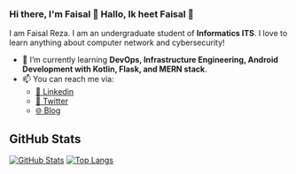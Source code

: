 ### Hi there, I'm Faisal 👋 Hallo, Ik heet Faisal 👋

I am Faisal Reza. I am an undergraduate student of **Informatics ITS**. I love to learn anything about computer network and cybersecurity!

- 🌱 I’m currently learning **DevOps, Infrastructure Engineering, Android Development with Kotlin, Flask, and MERN stack**.
- 📫 You can reach me via:
    - [📘 Linkedin](https://www.linkedin.com/in/faisalrz/)
    - [🔗 Twitter](https://twitter.com/siebenorbit)
    - [🌐 Blog](https://vanzeven.wordpress.com)

## GitHub Stats
[![GitHub Stats](https://github-readme-stats.vercel.app/api?username=vanzeven&hide=issues)](https://github.com/anuraghazra/github-readme-stats)
[![Top Langs](https://github-readme-stats.vercel.app/api/top-langs/?username=vanzeven&layout=compact)](https://github.com/anuraghazra/github-readme-stats)

